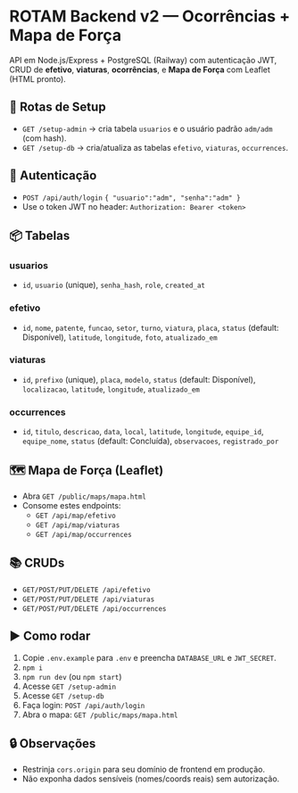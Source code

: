 # ROTAM Backend v2 — Ocorrências + Mapa de Força

API em Node.js/Express + PostgreSQL (Railway) com autenticação JWT, CRUD de **efetivo**, **viaturas**, **ocorrências**, e **Mapa de Força** com Leaflet (HTML pronto).

## 🚀 Rotas de Setup
- `GET /setup-admin` → cria tabela `usuarios` e o usuário padrão `adm/adm` (com hash).
- `GET /setup-db` → cria/atualiza as tabelas `efetivo`, `viaturas`, `occurrences`.

## 🔐 Autenticação
- `POST /api/auth/login` `{ "usuario":"adm", "senha":"adm" }`
- Use o token JWT no header: `Authorization: Bearer <token>`

## 📦 Tabelas

### usuarios
- `id`, `usuario` (unique), `senha_hash`, `role`, `created_at`

### efetivo
- `id`, `nome`, `patente`, `funcao`, `setor`, `turno`, `viatura`, `placa`, `status` (default: Disponível), `latitude`, `longitude`, `foto`, `atualizado_em`

### viaturas
- `id`, `prefixo` (unique), `placa`, `modelo`, `status` (default: Disponível), `localizacao`, `latitude`, `longitude`, `atualizado_em`

### occurrences
- `id`, `titulo`, `descricao`, `data`, `local`, `latitude`, `longitude`, `equipe_id`, `equipe_nome`, `status` (default: Concluída), `observacoes`, `registrado_por`

## 🗺️ Mapa de Força (Leaflet)
- Abra `GET /public/maps/mapa.html`
- Consome estes endpoints:
  - `GET /api/map/efetivo`
  - `GET /api/map/viaturas`
  - `GET /api/map/occurrences`

## 📚 CRUDs
- `GET/POST/PUT/DELETE /api/efetivo`
- `GET/POST/PUT/DELETE /api/viaturas`
- `GET/POST/PUT/DELETE /api/occurrences`

## ▶️ Como rodar
1. Copie `.env.example` para `.env` e preencha `DATABASE_URL` e `JWT_SECRET`.
2. `npm i`
3. `npm run dev` (ou `npm start`)
4. Acesse `GET /setup-admin`
5. Acesse `GET /setup-db`
6. Faça login: `POST /api/auth/login`
7. Abra o mapa: `GET /public/maps/mapa.html`

## 🔒 Observações
- Restrinja `cors.origin` para seu domínio de frontend em produção.
- Não exponha dados sensíveis (nomes/coords reais) sem autorização.
